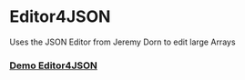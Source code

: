 # Editor4JSON
Uses the JSON Editor from Jeremy Dorn to edit large Arrays
<h3><a href="https://niebert.github.io/Editor4JSON/index.html" target="_blank">Demo Editor4JSON</a></h3>
